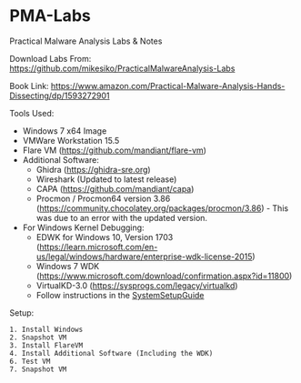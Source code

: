 # PMA-Labs

 Practical Malware Analysis Labs & Notes

Download Labs From: <https://github.com/mikesiko/PracticalMalwareAnalysis-Labs>

Book Link: <https://www.amazon.com/Practical-Malware-Analysis-Hands-Dissecting/dp/1593272901>

Tools Used:

- Windows 7 x64 Image
- VMWare Workstation 15.5
- Flare VM (<https://github.com/mandiant/flare-vm>)
- Additional Software:
  - Ghidra (<https://ghidra-sre.org>)
  - Wireshark (Updated to latest release)
  - CAPA (<https://github.com/mandiant/capa>)
  - Procmon / Procmon64 version 3.86 (<https://community.chocolatey.org/packages/procmon/3.86>) - This was due to an error with the updated version.
- For Windows Kernel Debugging:
  - EDWK for Windows 10, Version 1703 (<https://learn.microsoft.com/en-us/legal/windows/hardware/enterprise-wdk-license-2015>)
  - Windows 7 WDK (<https://www.microsoft.com/download/confirmation.aspx?id=11800>)
  - VirtualKD-3.0 (<https://sysprogs.com/legacy/virtualkd>)
  - Follow instructions in the [SystemSetupGuide](SystemSetupGuide.pdf)

Setup:

    1. Install Windows
    2. Snapshot VM
    3. Install FlareVM
    4. Install Additional Software (Including the WDK)
    6. Test VM
    7. Snapshot VM
